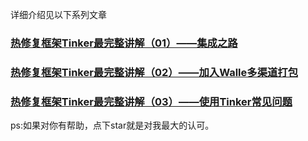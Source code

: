 详细介绍见以下系列文章

### [热修复框架Tinker最完整讲解（01）——集成之路](http://www.jianshu.com/p/ed17f00a3d23)
### [热修复框架Tinker最完整讲解（02）——加入Walle多渠道打包](http://www.jianshu.com/p/8a850ddee403)
### [热修复框架Tinker最完整讲解（03）——使用Tinker常见问题](http://www.jianshu.com/p/0e72515505ca)

ps:如果对你有帮助，点下star就是对我最大的认可。
